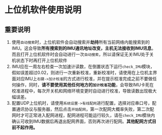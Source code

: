 # 上位机软件使用说明

## **重要说明**
1. 使用`自动搜索`时，上位机软件会自动搜索并**劫持**所有当前网络内能搜索到的IMU。这会导致**所有搜索到的IMU通讯地址改变，主机无法接收到IMU讯息**。而且打开上位机软件时会自动进行一次`自动搜索`，所以请保证无关IMU处于关机状态下时再打开上位机软件
2. IMU应在一周左右检查一次加速计读数，在倒置状态下运行`check_IMU`模块，假如误差超过0.02，则进行一次重新校准，重新校准时，请使用在上位机主界面对应IMU上`右键->加计校准`的方式进行校准，并在提示校准完成之前不要做任何操作，同时，**请不要使用其他任何地方的`加计校准`功能**，会导致IMU卡死在校准进程中，每次开关机和网络环境变更时自动进行校准，导致读数出现极大幅误差。
3. 配置UDP上位机时，请使用`系统设置->有线配网`进行配置，选择对应串口号，配置通讯协议与服务器，然后点击`开始配网`，第一次配网大概率失败，第二次配网时才可正常进入配网进程，配网进程可能运行较久，请在`check_IMU`模块内确认可收到IMU数据后再退出配网界面，否则再次进行配网。**其他配网方式目前不起作用。**